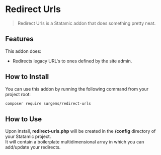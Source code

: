 # Redirect Urls

> Redirect Urls is a Statamic addon that does something pretty neat.

## Features

This addon does:

- Redirects legacy URL's to ones defined by the site admin.

## How to Install

You can use this addon by running the following command from your project root:

``` bash
composer require surgems/redirect-urls
```

## How to Use

Upon install, __redirect-urls.php__ will be created in the __/config__ directory of your Statamic project. <br>
It will contain a boilerplate multidimensional array in which you can add/update your redirects.
